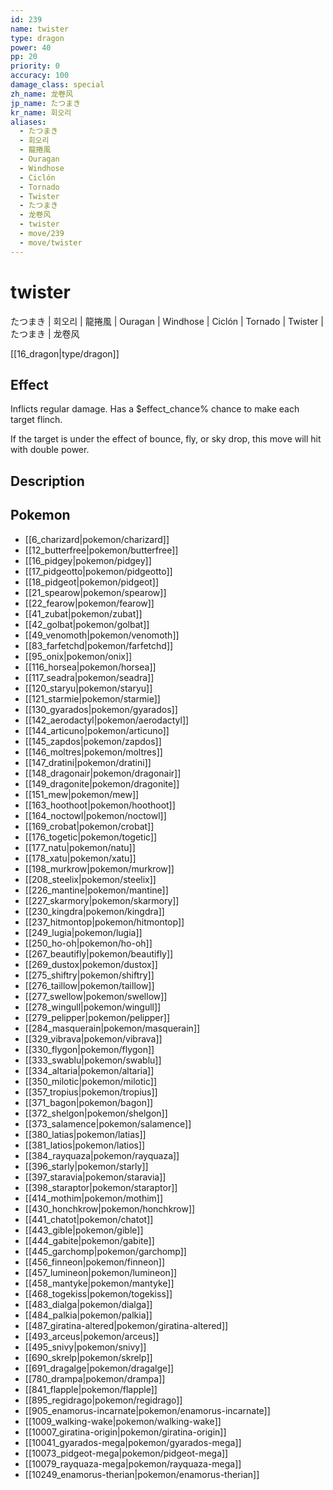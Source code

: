```yaml
---
id: 239
name: twister
type: dragon
power: 40
pp: 20
priority: 0
accuracy: 100
damage_class: special
zh_name: 龙卷风
jp_name: たつまき
kr_name: 회오리
aliases:
  - たつまき
  - 회오리
  - 龍捲風
  - Ouragan
  - Windhose
  - Ciclón
  - Tornado
  - Twister
  - たつまき
  - 龙卷风
  - twister
  - move/239
  - move/twister
---
```

# twister
    
たつまき | 회오리 | 龍捲風 | Ouragan | Windhose | Ciclón | Tornado | Twister | たつまき | 龙卷风

[[16_dragon|type/dragon]]

## Effect

Inflicts regular damage.  Has a $effect_chance% chance to make each target flinch.

If the target is under the effect of bounce, fly, or sky drop, this move will hit with double power.

## Description



## Pokemon

- [[6_charizard|pokemon/charizard]]
- [[12_butterfree|pokemon/butterfree]]
- [[16_pidgey|pokemon/pidgey]]
- [[17_pidgeotto|pokemon/pidgeotto]]
- [[18_pidgeot|pokemon/pidgeot]]
- [[21_spearow|pokemon/spearow]]
- [[22_fearow|pokemon/fearow]]
- [[41_zubat|pokemon/zubat]]
- [[42_golbat|pokemon/golbat]]
- [[49_venomoth|pokemon/venomoth]]
- [[83_farfetchd|pokemon/farfetchd]]
- [[95_onix|pokemon/onix]]
- [[116_horsea|pokemon/horsea]]
- [[117_seadra|pokemon/seadra]]
- [[120_staryu|pokemon/staryu]]
- [[121_starmie|pokemon/starmie]]
- [[130_gyarados|pokemon/gyarados]]
- [[142_aerodactyl|pokemon/aerodactyl]]
- [[144_articuno|pokemon/articuno]]
- [[145_zapdos|pokemon/zapdos]]
- [[146_moltres|pokemon/moltres]]
- [[147_dratini|pokemon/dratini]]
- [[148_dragonair|pokemon/dragonair]]
- [[149_dragonite|pokemon/dragonite]]
- [[151_mew|pokemon/mew]]
- [[163_hoothoot|pokemon/hoothoot]]
- [[164_noctowl|pokemon/noctowl]]
- [[169_crobat|pokemon/crobat]]
- [[176_togetic|pokemon/togetic]]
- [[177_natu|pokemon/natu]]
- [[178_xatu|pokemon/xatu]]
- [[198_murkrow|pokemon/murkrow]]
- [[208_steelix|pokemon/steelix]]
- [[226_mantine|pokemon/mantine]]
- [[227_skarmory|pokemon/skarmory]]
- [[230_kingdra|pokemon/kingdra]]
- [[237_hitmontop|pokemon/hitmontop]]
- [[249_lugia|pokemon/lugia]]
- [[250_ho-oh|pokemon/ho-oh]]
- [[267_beautifly|pokemon/beautifly]]
- [[269_dustox|pokemon/dustox]]
- [[275_shiftry|pokemon/shiftry]]
- [[276_taillow|pokemon/taillow]]
- [[277_swellow|pokemon/swellow]]
- [[278_wingull|pokemon/wingull]]
- [[279_pelipper|pokemon/pelipper]]
- [[284_masquerain|pokemon/masquerain]]
- [[329_vibrava|pokemon/vibrava]]
- [[330_flygon|pokemon/flygon]]
- [[333_swablu|pokemon/swablu]]
- [[334_altaria|pokemon/altaria]]
- [[350_milotic|pokemon/milotic]]
- [[357_tropius|pokemon/tropius]]
- [[371_bagon|pokemon/bagon]]
- [[372_shelgon|pokemon/shelgon]]
- [[373_salamence|pokemon/salamence]]
- [[380_latias|pokemon/latias]]
- [[381_latios|pokemon/latios]]
- [[384_rayquaza|pokemon/rayquaza]]
- [[396_starly|pokemon/starly]]
- [[397_staravia|pokemon/staravia]]
- [[398_staraptor|pokemon/staraptor]]
- [[414_mothim|pokemon/mothim]]
- [[430_honchkrow|pokemon/honchkrow]]
- [[441_chatot|pokemon/chatot]]
- [[443_gible|pokemon/gible]]
- [[444_gabite|pokemon/gabite]]
- [[445_garchomp|pokemon/garchomp]]
- [[456_finneon|pokemon/finneon]]
- [[457_lumineon|pokemon/lumineon]]
- [[458_mantyke|pokemon/mantyke]]
- [[468_togekiss|pokemon/togekiss]]
- [[483_dialga|pokemon/dialga]]
- [[484_palkia|pokemon/palkia]]
- [[487_giratina-altered|pokemon/giratina-altered]]
- [[493_arceus|pokemon/arceus]]
- [[495_snivy|pokemon/snivy]]
- [[690_skrelp|pokemon/skrelp]]
- [[691_dragalge|pokemon/dragalge]]
- [[780_drampa|pokemon/drampa]]
- [[841_flapple|pokemon/flapple]]
- [[895_regidrago|pokemon/regidrago]]
- [[905_enamorus-incarnate|pokemon/enamorus-incarnate]]
- [[1009_walking-wake|pokemon/walking-wake]]
- [[10007_giratina-origin|pokemon/giratina-origin]]
- [[10041_gyarados-mega|pokemon/gyarados-mega]]
- [[10073_pidgeot-mega|pokemon/pidgeot-mega]]
- [[10079_rayquaza-mega|pokemon/rayquaza-mega]]
- [[10249_enamorus-therian|pokemon/enamorus-therian]]


